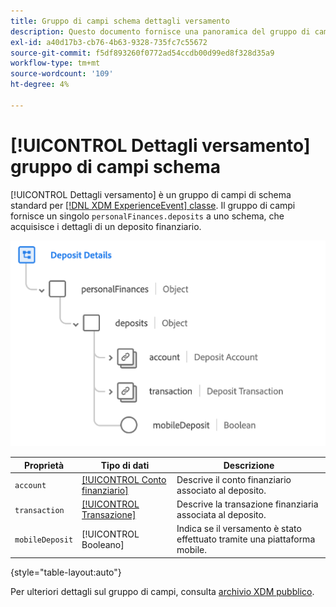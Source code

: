 ```yaml
---
title: Gruppo di campi schema dettagli versamento
description: Questo documento fornisce una panoramica del gruppo di campi dello schema Dettagli versamento.
exl-id: a40d17b3-cb76-4b63-9328-735fc7c55672
source-git-commit: f5df893260f0772ad54ccdb00d99ed8f328d35a9
workflow-type: tm+mt
source-wordcount: '109'
ht-degree: 4%

---
```


# [!UICONTROL Dettagli versamento] gruppo di campi schema

[!UICONTROL Dettagli versamento] è un gruppo di campi di schema standard per [[!DNL XDM ExperienceEvent] classe](../../classes/experienceevent.md). Il gruppo di campi fornisce un singolo `personalFinances.deposits` a uno schema, che acquisisce i dettagli di un deposito finanziario.

![](../../images/field-groups/deposit-details.png)

| Proprietà | Tipo di dati | Descrizione |
| --- | --- | --- |
| `account` | [[!UICONTROL Conto finanziario]](../../data-types/financial-account.md) | Descrive il conto finanziario associato al deposito. |
| `transaction` | [[!UICONTROL Transazione]](../../data-types/transaction.md) | Descrive la transazione finanziaria associata al deposito. |
| `mobileDeposit` | [!UICONTROL Booleano] | Indica se il versamento è stato effettuato tramite una piattaforma mobile. |

{style="table-layout:auto"}

Per ulteriori dettagli sul gruppo di campi, consulta [archivio XDM pubblico](https://github.com/adobe/xdm/blob/master/docs/reference/fieldgroups/experience-event/industry-verticals/experienceevent-deposit-details.schema.json).
